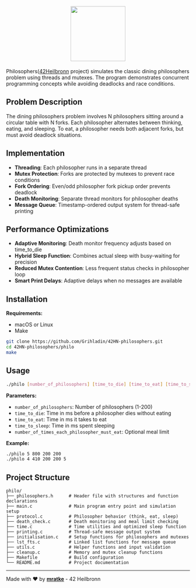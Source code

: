 <div align="center">

# <img src="https://github.com/Grihladin/42-project-badges/blob/main/badges/philosopherse.png" width="150" height="150"> 

</div>

Philosophers([42Heilbronn](https://www.42heilbronn.de/en/) project) simulates the classic dining philosophers problem using threads and mutexes. The program demonstrates concurrent programming concepts while avoiding deadlocks and race conditions.

## Problem Description

The dining philosophers problem involves N philosophers sitting around a circular table with N forks. Each philosopher alternates between thinking, eating, and sleeping. To eat, a philosopher needs both adjacent forks, but must avoid deadlock situations.

## Implementation

- **Threading**: Each philosopher runs in a separate thread
- **Mutex Protection**: Forks are protected by mutexes to prevent race conditions
- **Fork Ordering**: Even/odd philosopher fork pickup order prevents deadlock
- **Death Monitoring**: Separate thread monitors for philosopher deaths
- **Message Queue**: Timestamp-ordered output system for thread-safe printing

## Performance Optimizations

- **Adaptive Monitoring**: Death monitor frequency adjusts based on time_to_die
- **Hybrid Sleep Function**: Combines actual sleep with busy-waiting for precision
- **Reduced Mutex Contention**: Less frequent status checks in philosopher loop
- **Smart Print Delays**: Adaptive delays when no messages are available

## Installation

**Requirements:**
- macOS or Linux
- Make

```bash
git clone https://github.com/Grihladin/42HN-philosophers.git
cd 42HN-philosophers/philo
make
```

## Usage

```bash
./philo [number_of_philosophers] [time_to_die] [time_to_eat] [time_to_sleep] [number_of_times_each_philosopher_must_eat (optional)]
```

**Parameters:**
- `number_of_philosophers`: Number of philosophers (1-200)
- `time_to_die`: Time in ms before a philosopher dies without eating
- `time_to_eat`: Time in ms it takes to eat
- `time_to_sleep`: Time in ms spent sleeping
- `number_of_times_each_philosopher_must_eat`: Optional meal limit

**Example:**
```bash
./philo 5 800 200 200
./philo 4 410 200 200 5
```

## Project Structure

```
philo/
├── philosophers.h      # Header file with structures and function declarations
├── main.c              # Main program entry point and simulation setup
├── protocol.c          # Philosopher behavior (think, eat, sleep)
├── death_check.c       # Death monitoring and meal limit checking
├── time.c              # Time utilities and optimized sleep function
├── printing.c          # Thread-safe message output system
├── initialisation.c    # Setup functions for philosophers and mutexes
├── lst_fts.c           # Linked list functions for message queue
├── utils.c             # Helper functions and input validation
├── cleanup.c           # Memory and mutex cleanup functions
├── Makefile            # Build configuration
└── README.md           # Project documentation
```

---

Made with ❤️ by **[mratke](https://github.com/Grihladin)** - 42 Heilbronn
